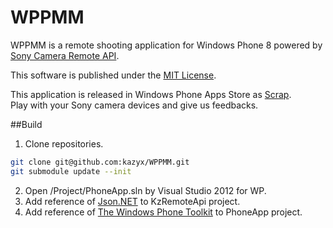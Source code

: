 WPPMM
=====
WPPMM is a remote shooting application for Windows Phone 8 powered by [Sony Camera Remote API](http://developer.sony.com/develop/cameras/).

This software is published under the [MIT License](http://opensource.org/licenses/mit-license.php).

This application is released in Windows Phone Apps Store as [Scrap](http://www.windowsphone.com/en-us/store/app/scrap/896b0e1b-2c1a-40e4-9c55-09050e3860dc).  
Play with your Sony camera devices and give us feedbacks.

##Build
1. Clone repositories.
 ``` bash
 git clone git@github.com:kazyx/WPPMM.git
 git submodule update --init
 ```
2. Open /Project/PhoneApp.sln by Visual Studio 2012 for WP.
3. Add reference of [Json.NET](https://github.com/JamesNK/Newtonsoft.Json) to KzRemoteApi project.
4. Add reference of [The Windows Phone Toolkit](http://phone.codeplex.com/) to PhoneApp project.
